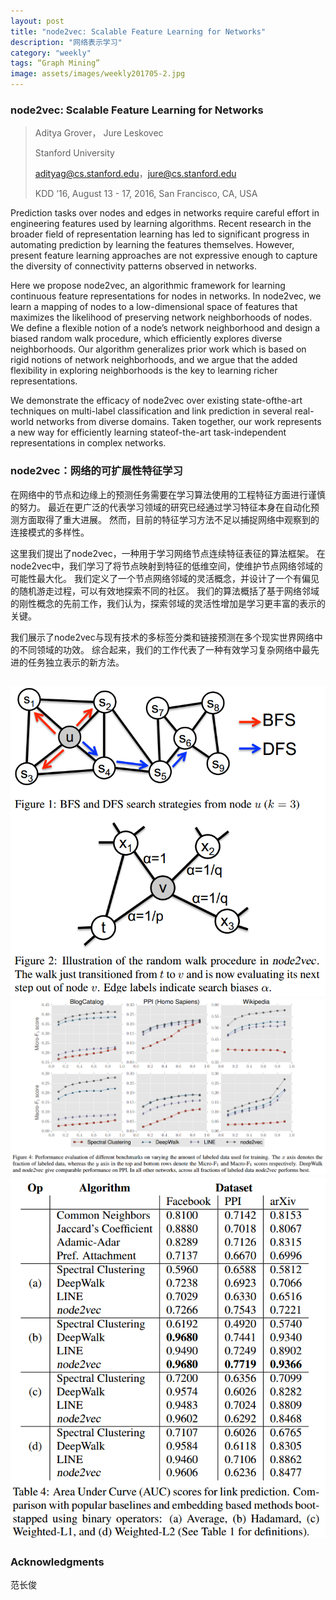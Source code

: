 ```yaml
---
layout: post
title: "node2vec: Scalable Feature Learning for Networks"
description: "网络表示学习"
category: "weekly"
tags: “Graph Mining”
image: assets/images/weekly201705-2.jpg
---
```

### node2vec: Scalable Feature Learning for Networks

>Aditya Grover， Jure Leskovec
>
>Stanford University
>
>adityag@cs.stanford.edu，jure@cs.stanford.edu
>
>KDD ’16, August 13 - 17, 2016, San Francisco, CA, USA

Prediction tasks over nodes and edges in networks require careful effort in engineering features used by learning algorithms.<!--excerpt--> Recent research in the broader field of representation learning has led to significant progress in automating prediction by learning the features themselves. However, present feature learning approaches are not expressive enough to capture the diversity of connectivity patterns observed in networks. 

Here we propose node2vec, an algorithmic framework for learning continuous feature representations for nodes in networks. In node2vec, we learn a mapping of nodes to a low-dimensional space of features that maximizes the likelihood of preserving network neighborhoods of nodes. We define a flexible notion of a node’s network neighborhood and design a biased random walk procedure, which efficiently explores diverse neighborhoods. Our algorithm generalizes prior work which is based on rigid notions of network neighborhoods, and we argue that the added flexibility in exploring neighborhoods is the key to learning richer representations. 

We demonstrate the efficacy of node2vec over existing state-ofthe-art techniques on multi-label classification and link prediction in several real-world networks from diverse domains. Taken together, our work represents a new way for efficiently learning stateof-the-art task-independent representations in complex networks.

### node2vec：网络的可扩展性特征学习

在网络中的节点和边缘上的预测任务需要在学习算法使用的工程特征方面进行谨慎的努力。 最近在更广泛的代表学习领域的研究已经通过学习特征本身在自动化预测方面取得了重大进展。 然而，目前的特征学习方法不足以捕捉网络中观察到的连接模式的多样性。

这里我们提出了node2vec，一种用于学习网络节点连续特征表征的算法框架。 在node2vec中，我们学习了将节点映射到特征的低维空间，使维护节点网络邻域的可能性最大化。 我们定义了一个节点网络邻域的灵活概念，并设计了一个有偏见的随机游走过程，可以有效地探索不同的社区。 我们的算法概括了基于网络邻域的刚性概念的先前工作，我们认为，探索邻域的灵活性增加是学习更丰富的表示的关键。

我们展示了node2vec与现有技术的多标签分类和链接预测在多个现实世界网络中的不同领域的功效。 综合起来，我们的工作代表了一种有效学习复杂网络中最先进的任务独立表示的新方法。

![](assets/images/weekly201705-1.jpg)
![](assets/images/weekly201705-3.jpg)
![](assets/images/weekly201705-4.jpg)
---

### Acknowledgments

范长俊